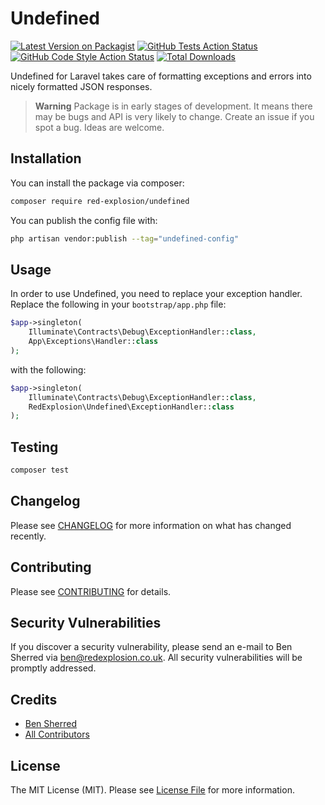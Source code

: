 # Undefined

[![Latest Version on Packagist](https://img.shields.io/packagist/v/red-explosion/undefined.svg?style=flat-square)](https://packagist.org/packages/red-explosion/undefined)
[![GitHub Tests Action Status](https://img.shields.io/github/actions/workflow/status/red-explosion/undefined/tests.yml?branch=main&label=tests&style=flat-square)](https://github.com/red-explosion/undefined/actions/workflows/tests.yaml?query=branch:main)
[![GitHub Code Style Action Status](https://img.shields.io/github/actions/workflow/status/red-explosion/undefined/coding-standards.yml?label=code%20style&style=flat-square)](https://github.com/red-explosion/undefined/actions/workflows/coding-standards.yml?query=branch:main)
[![Total Downloads](https://img.shields.io/packagist/dt/red-explosion/undefined.svg?style=flat-square)](https://packagist.org/packages/red-explosion/undefined)

Undefined for Laravel takes care of formatting exceptions and errors into nicely formatted JSON responses.

> **Warning**
> Package is in early stages of development. It means there may be bugs and API is very likely to change. Create an
> issue if you spot a bug. Ideas are welcome.

## Installation

You can install the package via composer:

```bash
composer require red-explosion/undefined
```

You can publish the config file with:

```bash
php artisan vendor:publish --tag="undefined-config"
```

## Usage

In order to use Undefined, you need to replace your exception handler. Replace the following in your
`bootstrap/app.php` file:

```php
$app->singleton(
    Illuminate\Contracts\Debug\ExceptionHandler::class,
    App\Exceptions\Handler::class
);
```

with the following:

```php
$app->singleton(
    Illuminate\Contracts\Debug\ExceptionHandler::class,
    RedExplosion\Undefined\ExceptionHandler::class
);
```

## Testing

```bash
composer test
```

## Changelog

Please see [CHANGELOG](CHANGELOG.md) for more information on what has changed recently.

## Contributing

Please see [CONTRIBUTING](CONTRIBUTING.md) for details.

## Security Vulnerabilities

If you discover a security vulnerability, please send an e-mail to Ben Sherred via ben@redexplosion.co.uk. All security
vulnerabilities will be promptly addressed.

## Credits

- [Ben Sherred](https://github.com/bensherred)
- [All Contributors](../../contributors)

## License

The MIT License (MIT). Please see [License File](LICENSE.md) for more information.
